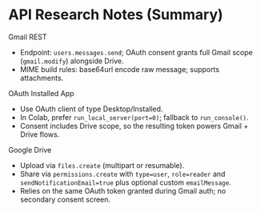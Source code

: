 # API Research Notes (Summary)

Gmail REST
- Endpoint: `users.messages.send`; OAuth consent grants full Gmail scope (`gmail.modify`) alongside Drive.
- MIME build rules: base64url encode raw message; supports attachments.

OAuth Installed App
- Use OAuth client of type Desktop/Installed.
- In Colab, prefer `run_local_server(port=0)`; fallback to `run_console()`.
- Consent includes Drive scope, so the resulting token powers Gmail + Drive flows.

Google Drive
- Upload via `files.create` (multipart or resumable).
- Share via `permissions.create` with `type=user`, `role=reader` and `sendNotificationEmail=true` plus optional custom `emailMessage`.
- Relies on the same OAuth token granted during Gmail auth; no secondary consent screen.




